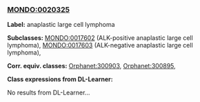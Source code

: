 
### [MONDO:0020325](http://purl.obolibrary.org/obo/MONDO_0020325)
**Label:** anaplastic large cell lymphoma

**Subclasses:** [MONDO:0017602](http://purl.obolibrary.org/obo/MONDO_0017602) (ALK-positive anaplastic large cell lymphoma), [MONDO:0017603](http://purl.obolibrary.org/obo/MONDO_0017603) (ALK-negative anaplastic large cell lymphoma), 

**Corr. equiv. classes:** [Orphanet:300903](http://www.orpha.net/ORDO/Orphanet_300903), [Orphanet:300895](http://www.orpha.net/ORDO/Orphanet_300895), 

**Class expressions from DL-Learner:**

No results from DL-Learner...



